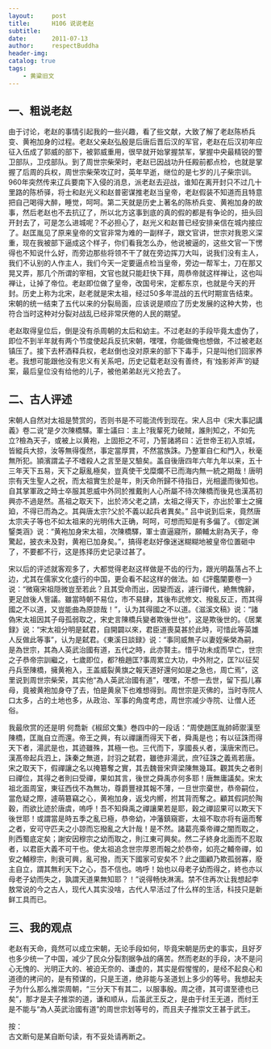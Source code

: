 ```yaml
---
layout:     post
title:      H106 说说老赵
subtitle:   
date:       2011-07-13
author:     respectBuddha
header-img: 
catalog: true
tags:
    - 黄粱旧文
---
```


## 一、粗说老赵

由于讨论，老赵的事情引起我的一些兴趣，看了些文献，大致了解了老赵陈桥兵变、黄袍加身的过程。老赵父亲赵弘殷是后唐后晋后汉的军官，老赵在后汉初年应征入伍成了郭威的部下，被郭威重用，很早就开始掌握禁军，掌握中央最精锐的警卫部队，卫戍部队。到了周世宗柴荣时，老赵已因战功升任殿前都点检，也就是掌握了后周的兵权，周世宗柴荣攻辽时，英年早逝，继位的是七岁的儿子柴宗训。960年突然传来辽兵要南下入侵的消息，派老赵去迎战，谁知在离开封只不过几十里路的陈桥驿，将士和赵光义和赵普密谋推老赵当皇帝，老赵假装不知道而且特意把自己喝得大醉，睡觉，呵呵。第二天就是历史上著名的陈桥兵变、黄袍加身的故事，然后老赵也不去抗辽了，所以北方这事到底的真的假的都是有争论的，扭头回开封去了，可是怎么进城呢？不必担心了，赵光义和赵普已经安排亲信在城内接应了。赵匡胤见了原来皇帝的文官非常为难的一副样子，跟文官讲，世宗对我恩义深重，现在我被部下逼成这个样子，你们看我怎么办，他说被逼的，这些文官一下愣得也不知说什么好，而旁边那些将领不干了就在旁边挥刀大叫，说我们没有主人，我们不认别的人作主人，我们今天一定要逼点检当皇帝，旁边一帮军士，刀在那又晃又弄，那几个所谓的宰相，文官也就只能赶快下拜，周恭帝就这样禅让，这也叫禅让，让掉了帝位。老赵即位做了皇帝，改国号宋，定都东京，也就是今天的开封。历史上称为北宋，赵老就是宋太祖，经过50多年混战的五代时期宣告结束。宋朝的统一结束了五代以来的分裂局面，应该说是顺应了历史发展的这种大势，也符合当时这种对分裂对战乱已经非常厌倦的人民的期望。

老赵取得皇位后，倒是没有杀周朝的太后和幼主。不过老赵的手段毕竟太虚伪了，即位不到半年就有两个节度使起兵反抗宋朝，嘿嘿，你能做俺也想做，不过被老赵镇压了。接下去杯酒释兵权，老赵倒也没对原来的部下下毒手，只是叫他们回家养老。我想可能跟他没有忠义有关系吧，历史记载老赵没有善终，有‘烛影斧声’的疑案，最后皇位没有给他的儿子，被他弟弟赵光义抢去了。

## 二、古人评述

宋朝人自然对太祖是赞赏的，否则书是不可能流传到现在。宋人吕中《宋大事記講義》卷二说“是夕次陳橋驛。軍士議曰：主上?我輩死力破賊，誰則知之，不如先立?檢為天子，或被上以黄袍，上固拒之不可，乃誓諸將曰：近世帝王初入京城，皆縱兵大掠，汝等無得復然，事定當厚賞，不然當族誅。乃整軍自仁和門入，秋毫無所犯。頴濱謂孟子不嗜殺人之言至是又驗矣。盖自後唐四年六年九年以来，五十三年天下五易，天下之厭亂極矣，豈真使干戈糜爛不已而海内無一統之期哉！唐明宗有天生聖人之祝，而太祖實生於是年，則天命所歸不待指日，光相盪而後知也。自其掌軍政之時士卒服其恩威中外同於推戴則人心所屬不待次陳橋而後見也漢髙初興亦不過是然。髙祖之取天下，出於沛父老之請，太祖之得天下，亦出於軍士之擁廹，不得已而為之。其與唐太宗?父於不義以起兵者異矣。” 吕中说到后来，竟然唐太宗夫子等也不如太祖来的光明伟大正确，呵呵，可想而知是有多偏了。《御定渊鋻类涵》说：“黄袍加身宋太祖，次陳橋驛，軍士直逼寢所，願輔太尉為天子，帝驚起，披衣未及對，黄袍已加身矣。”，搞得老赵好像迷迷糊糊地被皇帝位置砸中了，不要都不行，这是拣择历史记录过甚了。

宋以后的评述就客观多了，大都觉得老赵这样做是不齿的行为，跟光明磊落占不上边，尤其在儒家文化盛行的中国，更会看不起这样的做法。如《評鑑闡要卷一》说：“微窺宋祖隠微豈至若此？且其受命而出，因變而返，遽行禪代，絶無愧辭，更足啟後人訾議。雖當時朝不易位，市不易肆，其後布武修文、撥亂反正，而其得國之不以道，又豈能曲為原諒哉！”，认为其得國之不以道。《滋溪文稿》说：“諸偽宋太祖因其子母孤弱取之，宋史言陳橋兵變者欺後世也”，这是欺後世的。《居業録》说：“宋太祖分明是弑君，自開闢以來，君臣道喪莫甚於此時，可惜此等英雄人反做此等事”，认为是弑君。《東溪日談録》说：“事同威無子以妻姪柴榮為嗣，是為世宗，其為人英武治國有道，五代之時，此亦賢主。惜乎功未成而早亡，世宗之子恭帝宗訓繼之，七歲即位，都?檢趙匡?事周累立大功，中外附之，匡?以征契丹兵至陳橋，擁黄袍入，王盖威裂黄旗之報天道好還何如是之急也，周亡焉”，这里说到周世宗柴荣，其实他“為人英武治國有道”，嘿嘿，不想一去世，留下孤儿寡母，竟被黄袍加身夺了去，怕是黄泉下也难想得到。周世宗是灭佛的，当时寺院人口太多，占的土地也多，从政治、军事的角度考虑，周世宗减少寺院、让僧人还俗。

我最欣赏的还是明 何喬新《椒邱文集》巻四中的一段话：“周使趙匡胤帥師禦漢至陳橋，匡胤自立而還。帝王之興，有以禪讓而得天下者，舜禹是也；有以征誅而得天下者，湯武是也，其迹雖殊，其極一也。三代而下，享國長乆者，漢唐宋而已。漢髙帝起兵泗上，誅秦之無道，討羽之弑君，雖徳非湯武，庶?征誅之義焉若唐。宋之取天下，假禪讓之名以掩簒奪之實，其去魏晉宋齊梁陳無幾耳。觀其失之者則曰禪位，其得之者則曰受禪，果如其言，後世之舜禹亦何多耶！唐無庸議矣。宋太祖北面周室，東征西伐不為無功，尊爵豐禄其報不薄，一旦世宗棄世，恭帝嗣位，當危疑之際，遽萌簒竊之心，黄袍加身，返戈内嚮，拊其背而奪之。顧其假詞於陶穀，而欲比迹於唐虞，嗚呼！吾不知舜禹之禪讓果若是耶，穀之禪詔果可以欺天下後世耶！或謂當是時五季之亂已極，恭帝幼，冲藩鎮窺窬，太祖不取亦将有逼而奪之者，安可守匹夫之小諒而忘撥亂之大計哉！是不然。諸葛亮乘帝禪之闇而取之，則西蜀底定矣；謝安因穆宗之幼而取之，則江東可興矣。然二子終身北面而不忍取者，以君臣大義不可干也。使太祖追念世宗厚恩而報之於恭帝，如亮之輔帝禪，如安之輔穆宗，則衰可興，亂可撥，而天下國家可安矣不？此之圖顧乃欺孤弱寡，廢主自立，謂其無利天下之心，吾不信也。嗚呼！始也以母老子幼而得之，終也亦以母老子幼而失之，孰謂天道果無知耶？！”说得畅快淋漓。禁不住再次让我想起李敖常说的今之古人，现代人其实没啥，古代人早活过了什么样的生活，科技只是新鲜工具而已。

## 三、我的观点

老赵有天命，竟然可以成立宋朝，无论手段如何，毕竟宋朝是历史的事实，且好歹也多少统一了中国，减少了民众分裂割据争战的痛苦。然而老赵的手段，决不是问心无愧的、光明正大的、被迫无奈的、谦虚的，其实是假惺惺的，是经不起良心和道德的拷问的，是有预谋的，只是王道，绝非能与圣道划上多少的等号。我想起夫子为什么那么推崇周朝，“三分天下有其二，以服事殷。周之德，其可谓至德也已矣”，那才是夫子推崇的道，谦和顺从，后虽武王反之，是由于纣王无道，而纣王是不能与“為人英武治國有道”的周世宗划等号的，而且夫子推崇文王甚于武王。

按：  
古文断句是某自断句读，有不妥处请再断之。
